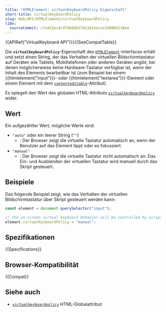 ```yaml
---
title: "HTMLElement: virtualKeyboardPolicy Eigenschaft"
short-title: virtualKeyboardPolicy
slug: Web/API/HTMLElement/virtualKeyboardPolicy
l10n:
  sourceCommit: c7e432ec4c970b0b63741101bacce148804138e4
---
```


{{APIRef("VirtualKeyboard API")}}{{SeeCompatTable}}

Die **`virtualKeyboardPolicy`**-Eigenschaft des [`HTMLElement`](/de/docs/Web/API/HTMLElement)-Interfaces erhält und setzt einen String, der das Verhalten der virtuellen Bildschirmtastatur auf Geräten wie Tablets, Mobiltelefonen oder anderen Geräten angibt, bei denen möglicherweise keine Hardware-Tastatur verfügbar ist, wenn der Inhalt des Elements bearbeitbar ist (zum Beispiel bei einem {{htmlelement("input")}}- oder {{htmlelement("textarea")}}-Element oder einem Element mit dem [`contenteditable`](/de/docs/Web/HTML/Global_attributes/contenteditable)-Attribut).

Es spiegelt den Wert des globalen HTML-Attributs [`virtualkeyboardpolicy`](/de/docs/Web/HTML/Global_attributes/virtualkeyboardpolicy) wider.

## Wert

Ein aufgezählter Wert; mögliche Werte sind:

- `"auto"` oder ein leerer String (`""`)
  - : Der Browser zeigt die virtuelle Tastatur automatisch an, wenn der Benutzer auf das Element tippt oder es fokussiert.
- `"manual"`
  - : Der Browser zeigt die virtuelle Tastatur nicht automatisch an: Das Ein- und Ausblenden der virtuellen Tastatur wird manuell durch das Skript gesteuert.

## Beispiele

Das folgende Beispiel zeigt, wie das Verhalten der virtuellen Bildschirmtastatur über Skript gesteuert werden kann:

```js
const element = document.querySelector("input");

// the on-screen virtual keyboard behavior will be controlled by script manually
element.virtualKeyboardPolicy = "manual";
```

## Spezifikationen

{{Specifications}}

## Browser-Kompatibilität

{{Compat}}

## Siehe auch

- [`virtualkeyboardpolicy`](/de/docs/Web/HTML/Global_attributes#virtualkeyboardpolicy) HTML-Globalattribut
